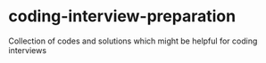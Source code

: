 # coding-interview-preparation
Collection of codes and solutions which might be helpful for coding interviews
